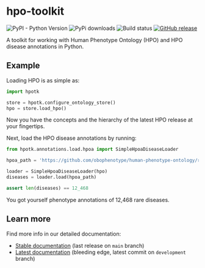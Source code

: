 # hpo-toolkit

![PyPI - Python Version](https://img.shields.io/pypi/pyversions/hpo-toolkit)
![PyPi downloads](https://img.shields.io/pypi/dm/hpo-toolkit.svg?label=Pypi%20downloads)
![Build status](https://img.shields.io/github/actions/workflow/status/TheJacksonLaboratory/hpo-toolkit/python_ci.yml)
[![GitHub release](https://img.shields.io/github/release/TheJacksonLaboratory/hpo-toolkit.svg)](https://github.com/TheJacksonLaboratory/hpo-toolkit/releases)

A toolkit for working with Human Phenotype Ontology (HPO) and HPO disease annotations in Python.

## Example

Loading HPO is as simple as:

```python
import hpotk

store = hpotk.configure_ontology_store()
hpo = store.load_hpo()
```

Now you have the concepts and the hierarchy of the latest HPO release at your fingertips.

Next, load the HPO disease annotations by running:

```python
from hpotk.annotations.load.hpoa import SimpleHpoaDiseaseLoader

hpoa_path = 'https://github.com/obophenotype/human-phenotype-ontology/releases/download/v2023-10-09/phenotype.hpoa'

loader = SimpleHpoaDiseaseLoader(hpo)
diseases = loader.load(hpoa_path)

assert len(diseases) == 12_468
```

You got yourself phenotype annotations of 12,468 rare diseases.

## Learn more

Find more info in our detailed documentation:

- [Stable documentation](https://thejacksonlaboratory.github.io/hpo-toolkit/stable) (last release on `main` branch)
- [Latest documentation](https://thejacksonlaboratory.github.io/hpo-toolkit/latest) (bleeding edge, latest commit on `development` branch)
